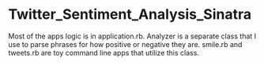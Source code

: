 # Twitter_Sentiment_Analysis_Sinatra

Most of the apps logic is in application.rb. Analyzer is a separate class that I use to parse phrases for how positive or negative they are.
smile.rb and tweets.rb are toy command line apps that utilize this class.